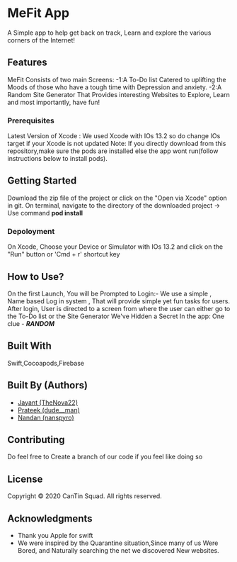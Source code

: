 # MeFit App

A Simple app to help get back on track, Learn and explore the various corners of the Internet!

## Features
MeFit Consists of two main Screens:
-1:A To-Do list Catered to uplifting the Moods of those who have a tough time with Depression and anxiety.
-2:A Random Site Generator That Provides interesting Websites to Explore, Learn and most importantly, have fun!

### Prerequisites

Latest Version of Xcode : We used Xcode with IOs 13.2 so do change IOs target if your Xcode is not updated
Note: If you directly download from this repository,make sure the pods are installed else the app wont run(follow instructions below to install pods).


## Getting Started

Download the zip file of the project or click on the "Open via Xcode" option in git.
On terminal, navigate to the directory of the downloaded project
-> Use command <b> pod install</b>

### Depoloyment
On Xcode, Choose your Device or Simulator with IOs 13.2 and click on the "Run" button or 'Cmd + r' shortcut key

## How to Use?
On the first Launch, You will be Prompted to Login:- We use a simple , Name based Log in system , That will provide simple yet fun tasks for users.
After login, User is directed to a screen from where the user can either go to the To-Do list or the Site Generator
We've Hidden a Secret In the app: One clue - <i><b>RANDOM</i></b>

## Built With
Swift,Cocoapods,Firebase

## Built By (Authors)  
* [Jayant (TheNova22)](https://github.com/TheNova22)  
* [Prateek (dude__man)](https://github.com/bmprateek) 
* [Nandan (nanspyro)](https://github.com/nandanhere) 

## Contributing
Do feel free to Create a branch of our code if you feel like doing so
## License
Copyright © 2020 CanTin Squad. All rights reserved.

## Acknowledgments

* Thank you Apple for swift
* We were inspired by the Quarantine situation,Since many of us Were Bored, and Naturally searching the net we discovered   New websites.
